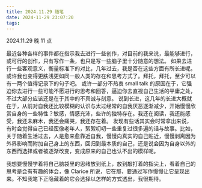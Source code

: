 ```yaml
---
title: 2024.11.29 随笔
date: 2024-11-29 23:07:20
tags:
---
```


2024.11.29 晚 11 点

最近各种各样的事件都在指示我去进行一些创作，对目前的我来说，最能够进行，或可行的创作，只有写作一条，也只是写一些脑子里十分随意的想法。
如果去进行一些客观意义，衡量标准下的对比，几年过去，我是否在这些方面有所长进呢。或许我也变得更肤浅更如同一般人类的存在和思考方式了。拜托，拜托，至少可以有一两个值得记录下的句子吧。
或许一部分不热衷 small talk 的原因在于，它强迫你去进行一些可能不愿进行的思考和回答，逼迫你去直视自己生活的平庸之处，不过大部分应该还是在于其中的不真诚与刻意。
说到长进，这几年的长进大概就在于，从前对自我还比较模糊的认识与太过经常的自我厌恶逐渐减少，开始慢慢欣赏自身的一些特性？敏感，情感充沛，些许的独特存在。我还在阅读，我还能感受，我还未麻木，我还会痛哭，我还存在着。
发现有些话其实会时常拿出来说，有时会觉得自己已经蛮像老年人，絮絮叨叨一些重复过很多遍的话与故事。比如，关于随着生活过去，人是愈来愈靠近自我，慢慢向真实的自己贴近，慢慢剥离因为外界影响而附加自己身上的东西，回归到最本质的自己，还是说会因为自身以外的东西而选择或者被逐渐改变，变成原来的自己也认不出的模样呢。

我想要慢慢学着将自己脑袋里的思绪放到纸上，放到敲打着的指尖上，看着自己的思考是会有有趣的体会，像 Clarice 所说，它在那，要通过写作慢慢让它呈现出来。不知我笔下正隐藏着的它会选择以怎样的方式透出，我很期待。

